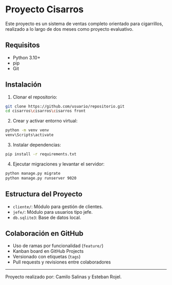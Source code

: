 # Proyecto Cisarros

Este proyecto es un sistema de ventas completo orientado para cigarrillos, realizado a lo largo de dos meses como proyecto evaluativo.

## Requisitos

- Python 3.10+
- pip
- Git

## Instalación

1. Clonar el repositorio:

```bash
git clone https://github.com/usuario/repositorio.git
cd cisarros\cisarros\cisarros front
```

2. Crear y activar entorno virtual:

```bash
python -m venv venv
venv\Scripts\activate
```

3. Instalar dependencias:

```bash
pip install -r requirements.txt
```

4. Ejecutar migraciones y levantar el servidor:

```bash
python manage.py migrate
python manage.py runserver 9020
```

##  Estructura del Proyecto

- `cliente/`: Módulo para gestión de clientes.
- `jefe/`: Módulo para usuarios tipo jefe.
- `db.sqlite3`: Base de datos local.

##  Colaboración en GitHub

- Uso de ramas por funcionalidad (`feature/`)
- Kanban board en GitHub Projects
- Versionado con etiquetas (`tags`)
- Pull requests y revisiones entre colaboradores

---

Proyecto realizado por: Camilo Salinas y Esteban Rojel.
